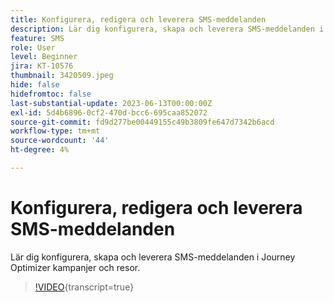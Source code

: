 ```yaml
---
title: Konfigurera, redigera och leverera SMS-meddelanden
description: Lär dig konfigurera, skapa och leverera SMS-meddelanden i Journey Optimizer kampanjer och resor.
feature: SMS
role: User
level: Beginner
jira: KT-10576
thumbnail: 3420509.jpeg
hide: false
hidefromtoc: false
last-substantial-update: 2023-06-13T00:00:00Z
exl-id: 5d4b6896-0cf2-470d-bcc6-695caa852072
source-git-commit: fd9d277be00449155c49b3809fe647d7342b6acd
workflow-type: tm+mt
source-wordcount: '44'
ht-degree: 4%

---
```


# Konfigurera, redigera och leverera SMS-meddelanden

Lär dig konfigurera, skapa och leverera SMS-meddelanden i Journey Optimizer kampanjer och resor.

>[!VIDEO](https://video.tv.adobe.com/v/3428916?quality=12&learn=on&captions=swe){transcript=true}
